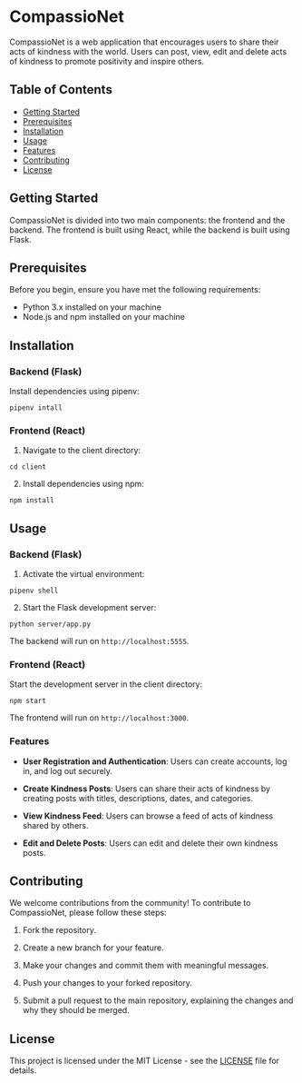 # CompassioNet

CompassioNet is a web application that encourages users to share their acts of kindness with the world. Users can post, view, edit and delete acts of kindness to promote positivity and inspire others.

## Table of Contents

- [Getting Started](#getting-started)
- [Prerequisites](#prerequisites)
- [Installation](#installation)
- [Usage](#usage)
- [Features](#features)
- [Contributing](#contributing)
- [License](#license)

## Getting Started

CompassioNet is divided into two main components: the frontend and the backend. The frontend is built using React, while the backend is built using Flask.

## Prerequisites

Before you begin, ensure you have met the following requirements:

- Python 3.x installed on your machine
- Node.js and npm installed on your machine

## Installation

### Backend (Flask)

Install dependencies using pipenv:

```shell
pipenv intall
```

### Frontend (React)

1. Navigate to the client directory:

```shell
cd client
```

2. Install dependencies using npm:

```shell
npm install
```

## Usage

### Backend (Flask)

1. Activate the virtual environment:

```shell
pipenv shell
```

2. Start the Flask development server:

```shell
python server/app.py
```

The backend will run on `http://localhost:5555`.

### Frontend (React)

Start the development server in the client directory:

```shell
npm start
```

The frontend will run on `http://localhost:3000`.

### Features

- **User Registration and Authentication**: Users can create accounts, log in, and log out securely.

- **Create Kindness Posts**: Users can share their acts of kindness by creating posts with titles, descriptions, dates, and categories.

- **View Kindness Feed**: Users can browse a feed of acts of kindness shared by others.

- **Edit and Delete Posts**: Users can edit and delete their own kindness posts.

## Contributing

We welcome contributions from the community! To contribute to CompassioNet, please follow these steps:

1. Fork the repository.

2. Create a new branch for your feature.

3. Make your changes and commit them with meaningful messages.

4. Push your changes to your forked repository.

5. Submit a pull request to the main repository, explaining the changes and why they should be merged.

## License

This project is licensed under the MIT License - see the [LICENSE](https://github.com/mohamedmhussein/compassionet/blob/main/LICENSE.md) file for details.
